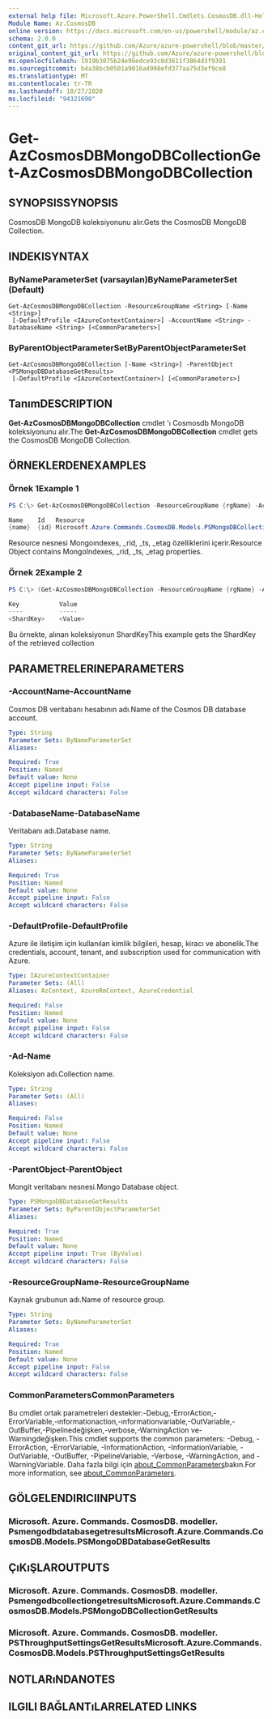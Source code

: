 ```yaml
---
external help file: Microsoft.Azure.PowerShell.Cmdlets.CosmosDB.dll-Help.xml
Module Name: Az.CosmosDB
online version: https://docs.microsoft.com/en-us/powershell/module/az.cosmosdb/get-azcosmosdbmongodbcollection
schema: 2.0.0
content_git_url: https://github.com/Azure/azure-powershell/blob/master/src/CosmosDB/CosmosDB/help/Get-AzCosmosDBMongoDBCollection.md
original_content_git_url: https://github.com/Azure/azure-powershell/blob/master/src/CosmosDB/CosmosDB/help/Get-AzCosmosDBMongoDBCollection.md
ms.openlocfilehash: 1919b3075b24e96edce93c8d3611f3864d3f9391
ms.sourcegitcommit: b4a38bcb0501a9016a4998efd377aa75d3ef9ce8
ms.translationtype: MT
ms.contentlocale: tr-TR
ms.lasthandoff: 10/27/2020
ms.locfileid: "94321690"
---
```

# <span data-ttu-id="3e958-101">Get-AzCosmosDBMongoDBCollection</span><span class="sxs-lookup"><span data-stu-id="3e958-101">Get-AzCosmosDBMongoDBCollection</span></span>

## <span data-ttu-id="3e958-102">SYNOPSIS</span><span class="sxs-lookup"><span data-stu-id="3e958-102">SYNOPSIS</span></span>
<span data-ttu-id="3e958-103">CosmosDB MongoDB koleksiyonunu alır.</span><span class="sxs-lookup"><span data-stu-id="3e958-103">Gets the CosmosDB MongoDB Collection.</span></span>

## <span data-ttu-id="3e958-104">INDEKI</span><span class="sxs-lookup"><span data-stu-id="3e958-104">SYNTAX</span></span>

### <span data-ttu-id="3e958-105">ByNameParameterSet (varsayılan)</span><span class="sxs-lookup"><span data-stu-id="3e958-105">ByNameParameterSet (Default)</span></span>
```
Get-AzCosmosDBMongoDBCollection -ResourceGroupName <String> [-Name <String>]
 [-DefaultProfile <IAzureContextContainer>] -AccountName <String> -DatabaseName <String> [<CommonParameters>]
```

### <span data-ttu-id="3e958-106">ByParentObjectParameterSet</span><span class="sxs-lookup"><span data-stu-id="3e958-106">ByParentObjectParameterSet</span></span>
```
Get-AzCosmosDBMongoDBCollection [-Name <String>] -ParentObject <PSMongoDBDatabaseGetResults>
 [-DefaultProfile <IAzureContextContainer>] [<CommonParameters>]
```

## <span data-ttu-id="3e958-107">Tanım</span><span class="sxs-lookup"><span data-stu-id="3e958-107">DESCRIPTION</span></span>
<span data-ttu-id="3e958-108">**Get-AzCosmosDBMongoDBCollection** cmdlet 'ı Cosmosdb MongoDB koleksiyonunu alır.</span><span class="sxs-lookup"><span data-stu-id="3e958-108">The **Get-AzCosmosDBMongoDBCollection** cmdlet gets the CosmosDB MongoDB Collection.</span></span>

## <span data-ttu-id="3e958-109">ÖRNEKLERDEN</span><span class="sxs-lookup"><span data-stu-id="3e958-109">EXAMPLES</span></span>

### <span data-ttu-id="3e958-110">Örnek 1</span><span class="sxs-lookup"><span data-stu-id="3e958-110">Example 1</span></span>
```powershell
PS C:\> Get-AzCosmosDBMongoDBCollection -ResourceGroupName {rgName} -AccountName {accountName} -Database {dbName} -Name {collectionName} 

Name    Id   Resource
{name}  {id} Microsoft.Azure.Commands.CosmosDB.Models.PSMongoDBCollectionGetPropertiesResource
```

<span data-ttu-id="3e958-111">Resource nesnesi Mongoındexes, _rid, _ts, _etag özelliklerini içerir.</span><span class="sxs-lookup"><span data-stu-id="3e958-111">Resource Object contains MongoIndexes, _rid, _ts, _etag properties.</span></span>

### <span data-ttu-id="3e958-112">Örnek 2</span><span class="sxs-lookup"><span data-stu-id="3e958-112">Example 2</span></span>
```powershell
PS C:\> (Get-AzCosmosDBMongoDBCollection -ResourceGroupName {rgName} -AccountName {accountName} -Database {dbName} -Name {collectionName}).Resource.ShardKey 

Key           Value
----          ----- 
<ShardKey>    <Value>
```

<span data-ttu-id="3e958-113">Bu örnekte, alınan koleksiyonun ShardKey</span><span class="sxs-lookup"><span data-stu-id="3e958-113">This example gets the ShardKey of the retrieved collection</span></span>

## <span data-ttu-id="3e958-114">PARAMETRELERINE</span><span class="sxs-lookup"><span data-stu-id="3e958-114">PARAMETERS</span></span>

### <span data-ttu-id="3e958-115">-AccountName</span><span class="sxs-lookup"><span data-stu-id="3e958-115">-AccountName</span></span>
<span data-ttu-id="3e958-116">Cosmos DB veritabanı hesabının adı.</span><span class="sxs-lookup"><span data-stu-id="3e958-116">Name of the Cosmos DB database account.</span></span>

```yaml
Type: String
Parameter Sets: ByNameParameterSet
Aliases:

Required: True
Position: Named
Default value: None
Accept pipeline input: False
Accept wildcard characters: False
```

### <span data-ttu-id="3e958-117">-DatabaseName</span><span class="sxs-lookup"><span data-stu-id="3e958-117">-DatabaseName</span></span>
<span data-ttu-id="3e958-118">Veritabanı adı.</span><span class="sxs-lookup"><span data-stu-id="3e958-118">Database name.</span></span>

```yaml
Type: String
Parameter Sets: ByNameParameterSet
Aliases:

Required: True
Position: Named
Default value: None
Accept pipeline input: False
Accept wildcard characters: False
```

### <span data-ttu-id="3e958-119">-DefaultProfile</span><span class="sxs-lookup"><span data-stu-id="3e958-119">-DefaultProfile</span></span>
<span data-ttu-id="3e958-120">Azure ile iletişim için kullanılan kimlik bilgileri, hesap, kiracı ve abonelik.</span><span class="sxs-lookup"><span data-stu-id="3e958-120">The credentials, account, tenant, and subscription used for communication with Azure.</span></span>

```yaml
Type: IAzureContextContainer
Parameter Sets: (All)
Aliases: AzContext, AzureRmContext, AzureCredential

Required: False
Position: Named
Default value: None
Accept pipeline input: False
Accept wildcard characters: False
```

### <span data-ttu-id="3e958-121">-Ad</span><span class="sxs-lookup"><span data-stu-id="3e958-121">-Name</span></span>
<span data-ttu-id="3e958-122">Koleksiyon adı.</span><span class="sxs-lookup"><span data-stu-id="3e958-122">Collection name.</span></span>

```yaml
Type: String
Parameter Sets: (All)
Aliases:

Required: False
Position: Named
Default value: None
Accept pipeline input: False
Accept wildcard characters: False
```

### <span data-ttu-id="3e958-123">-ParentObject</span><span class="sxs-lookup"><span data-stu-id="3e958-123">-ParentObject</span></span>
<span data-ttu-id="3e958-124">Mongit veritabanı nesnesi.</span><span class="sxs-lookup"><span data-stu-id="3e958-124">Mongo Database object.</span></span>

```yaml
Type: PSMongoDBDatabaseGetResults
Parameter Sets: ByParentObjectParameterSet
Aliases:

Required: True
Position: Named
Default value: None
Accept pipeline input: True (ByValue)
Accept wildcard characters: False
```

### <span data-ttu-id="3e958-125">-ResourceGroupName</span><span class="sxs-lookup"><span data-stu-id="3e958-125">-ResourceGroupName</span></span>
<span data-ttu-id="3e958-126">Kaynak grubunun adı.</span><span class="sxs-lookup"><span data-stu-id="3e958-126">Name of resource group.</span></span>

```yaml
Type: String
Parameter Sets: ByNameParameterSet
Aliases:

Required: True
Position: Named
Default value: None
Accept pipeline input: False
Accept wildcard characters: False
```

### <span data-ttu-id="3e958-127">CommonParameters</span><span class="sxs-lookup"><span data-stu-id="3e958-127">CommonParameters</span></span>
<span data-ttu-id="3e958-128">Bu cmdlet ortak parametreleri destekler:-Debug,-ErrorAction,-ErrorVariable,-ınformationaction,-ınformationvariable,-OutVariable,-OutBuffer,-Pipelinedeğişken,-verbose,-WarningAction ve-Warningdeğişken.</span><span class="sxs-lookup"><span data-stu-id="3e958-128">This cmdlet supports the common parameters: -Debug, -ErrorAction, -ErrorVariable, -InformationAction, -InformationVariable, -OutVariable, -OutBuffer, -PipelineVariable, -Verbose, -WarningAction, and -WarningVariable.</span></span> <span data-ttu-id="3e958-129">Daha fazla bilgi için [about_CommonParameters](http://go.microsoft.com/fwlink/?LinkID=113216)bakın.</span><span class="sxs-lookup"><span data-stu-id="3e958-129">For more information, see [about_CommonParameters](http://go.microsoft.com/fwlink/?LinkID=113216).</span></span>

## <span data-ttu-id="3e958-130">GÖLGELENDIRICI</span><span class="sxs-lookup"><span data-stu-id="3e958-130">INPUTS</span></span>

### <span data-ttu-id="3e958-131">Microsoft. Azure. Commands. CosmosDB. modeller. Psmengodbdatabasegetresults</span><span class="sxs-lookup"><span data-stu-id="3e958-131">Microsoft.Azure.Commands.CosmosDB.Models.PSMongoDBDatabaseGetResults</span></span>

## <span data-ttu-id="3e958-132">ÇıKıŞLAR</span><span class="sxs-lookup"><span data-stu-id="3e958-132">OUTPUTS</span></span>

### <span data-ttu-id="3e958-133">Microsoft. Azure. Commands. CosmosDB. modeller. Psmengodbcollectiongetresults</span><span class="sxs-lookup"><span data-stu-id="3e958-133">Microsoft.Azure.Commands.CosmosDB.Models.PSMongoDBCollectionGetResults</span></span>

### <span data-ttu-id="3e958-134">Microsoft. Azure. Commands. CosmosDB. modeller. PSThroughputSettingsGetResults</span><span class="sxs-lookup"><span data-stu-id="3e958-134">Microsoft.Azure.Commands.CosmosDB.Models.PSThroughputSettingsGetResults</span></span>

## <span data-ttu-id="3e958-135">NOTLARıNDA</span><span class="sxs-lookup"><span data-stu-id="3e958-135">NOTES</span></span>

## <span data-ttu-id="3e958-136">ILGILI BAĞLANTıLAR</span><span class="sxs-lookup"><span data-stu-id="3e958-136">RELATED LINKS</span></span>
